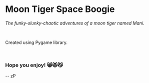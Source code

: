 # Moon Tiger Space Boogie

<em>The funky-slunky-chaotic adventures of a moon tiger named Mani.</em>

<br>

Created using Pygame library.

<br>

### Hope you enjoy! :smile_cat::pouting_cat::smirk_cat:


-- zP
